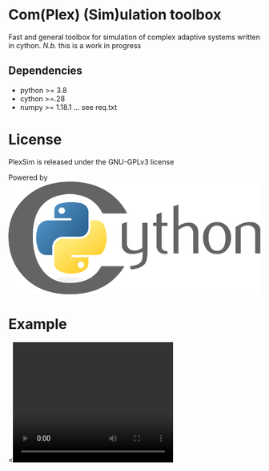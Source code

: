 # Com(Plex) (Sim)ulation toolbox

Fast and general toolbox for simulation of complex adaptive systems written in cython.
_N.b._ this is a work in progress

## Dependencies

- python >= 3.8
- cython >=.28
- numpy >= 1.18.1
... see req.txt

# License
PlexSim is released under the GNU-GPLv3 license

Powered by 
![cython](banner/cython_logo.svg)


# Example
<<video width="320" height="240" controls>
  <source src="banner/PlexSim_banner.mp4" type="video/mp4">
</video>

